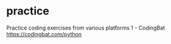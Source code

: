 # practice
Practice coding exercises from various platforms
1 - CodingBat  https://codingbat.com/python
